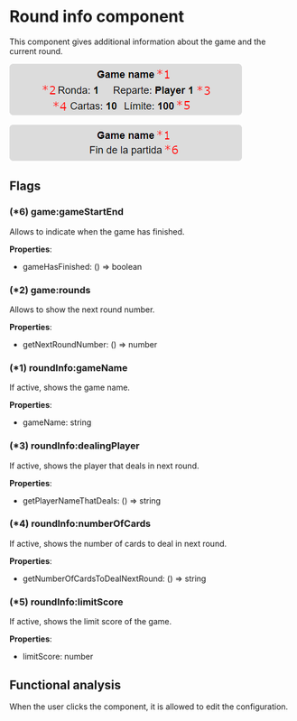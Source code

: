 # Round info component

This component gives additional information about the game and the current round.

![round info](./images/round_info_1.png)

![round info](./images/round_info_2.png)

## Flags

### (*6) game:gameStartEnd

Allows to indicate when the game has finished.

**Properties**:

- gameHasFinished: () => boolean

### (*2) game:rounds

Allows to show the next round number.

**Properties**:

- getNextRoundNumber: () => number

### (*1) roundInfo:gameName

If active, shows the game name.

**Properties**:

- gameName: string

### (*3) roundInfo:dealingPlayer

If active, shows the player that deals in next round.

**Properties**:

- getPlayerNameThatDeals: () => string

### (*4) roundInfo:numberOfCards

If active, shows the number of cards to deal in next round.

**Properties**:

- getNumberOfCardsToDealNextRound: () => string

### (*5) roundInfo:limitScore

If active, shows the limit score of the game.

**Properties**:

- limitScore: number

## Functional analysis

When the user clicks the component, it is allowed to edit the configuration.
